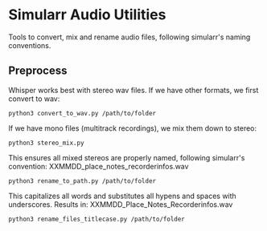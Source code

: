 # Simularr Audio Utilities

Tools to convert, mix and rename audio files, following simularr's naming conventions.

## Preprocess

Whisper works best with stereo wav files. If we have other formats, we first convert to wav:
```
python3 convert_to_wav.py /path/to/folder
```
If we have mono files (multitrack recordings), we mix them down to stereo:
```
python3 stereo_mix.py
```
This ensures all mixed stereos are properly named, following simularr's convention: XXMMDD_place_notes_recorderinfos.wav
```
python3 rename_to_path.py /path/to/folder
```
This capitalizes all words and substitutes all hypens and spaces with underscores. Results in: XXMMDD_Place_Notes_Recorderinfos.wav
```
python3 rename_files_titlecase.py /path/to/folder
```